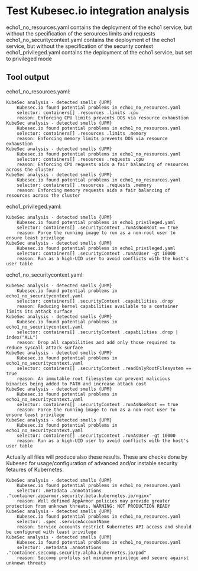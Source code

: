 # Test Kubesec.io integration analysis

echo1_no_resources.yaml contains the deployment of the echo1 service, but without the
    specification of the serources limits and requests
echo1_no_securitycontext.yaml contains the deployment of the echo1 service, but without the
    specification of the security context
echo1_privileged.yaml contains the deployment of the echo1 service, but set to privileged mode

## Tool output

echo1_no_resources.yaml:
```
KubeSec analysis - detected smells {UPM}
	Kubesec.io found potential problems in echo1_no_resources.yaml
	selector: containers[] .resources .limits .cpu
	reason: Enforcing CPU limits prevents DOS via resource exhaustion
KubeSec analysis - detected smells {UPM}
	Kubesec.io found potential problems in echo1_no_resources.yaml
	selector: containers[] .resources .limits .memory
	reason: Enforcing memory limits prevents DOS via resource exhaustion
KubeSec analysis - detected smells {UPM}
	Kubesec.io found potential problems in echo1_no_resources.yaml
	selector: containers[] .resources .requests .cpu
	reason: Enforcing CPU requests aids a fair balancing of resources across the cluster
KubeSec analysis - detected smells {UPM}
	Kubesec.io found potential problems in echo1_no_resources.yaml
	selector: containers[] .resources .requests .memory
	reason: Enforcing memory requests aids a fair balancing of resources across the cluster
```

echo1_privileged.yaml:
```
KubeSec analysis - detected smells {UPM}
	Kubesec.io found potential problems in echo1_privileged.yaml
	selector: containers[] .securityContext .runAsNonRoot == true
	reason: Force the running image to run as a non-root user to ensure least privilege
KubeSec analysis - detected smells {UPM}
	Kubesec.io found potential problems in echo1_privileged.yaml
	selector: containers[] .securityContext .runAsUser -gt 10000
	reason: Run as a high-UID user to avoid conflicts with the host's user table
```

echo1_no_securitycontext.yaml:
```
KubeSec analysis - detected smells {UPM}
	Kubesec.io found potential problems in echo1_no_securitycontext.yaml
	selector: containers[] .securityContext .capabilities .drop
	reason: Reducing kernel capabilities available to a container limits its attack surface
KubeSec analysis - detected smells {UPM}
	Kubesec.io found potential problems in echo1_no_securitycontext.yaml
	selector: containers[] .securityContext .capabilities .drop | index("ALL")
	reason: Drop all capabilities and add only those required to reduce syscall attack surface
KubeSec analysis - detected smells {UPM}
	Kubesec.io found potential problems in echo1_no_securitycontext.yaml
	selector: containers[] .securityContext .readOnlyRootFilesystem == true
	reason: An immutable root filesystem can prevent malicious binaries being added to PATH and increase attack cost
KubeSec analysis - detected smells {UPM}
	Kubesec.io found potential problems in echo1_no_securitycontext.yaml
	selector: containers[] .securityContext .runAsNonRoot == true
	reason: Force the running image to run as a non-root user to ensure least privilege
KubeSec analysis - detected smells {UPM}
	Kubesec.io found potential problems in echo1_no_securitycontext.yaml
	selector: containers[] .securityContext .runAsUser -gt 10000
	reason: Run as a high-UID user to avoid conflicts with the host's user table
```

Actually all files will produce also these results.
These are checks done by Kubesec for usage/configuration of advanced and/or instable security fetaures of Kubernetes.
```
KubeSec analysis - detected smells {UPM}
	Kubesec.io found potential problems in echo1_no_resources.yaml
	selector: .metadata .annotations ."container.apparmor.security.beta.kubernetes.io/nginx"
	reason: Well defined AppArmor policies may provide greater protection from unknown threats. WARNING: NOT PRODUCTION READY
KubeSec analysis - detected smells {UPM}
	Kubesec.io found potential problems in echo1_no_resources.yaml
	selector: .spec .serviceAccountName
	reason: Service accounts restrict Kubernetes API access and should be configured with least privilege
KubeSec analysis - detected smells {UPM}
	Kubesec.io found potential problems in echo1_no_resources.yaml
	selector: .metadata .annotations ."container.seccomp.security.alpha.kubernetes.io/pod"
	reason: Seccomp profiles set minimum privilege and secure against unknown threats
```
